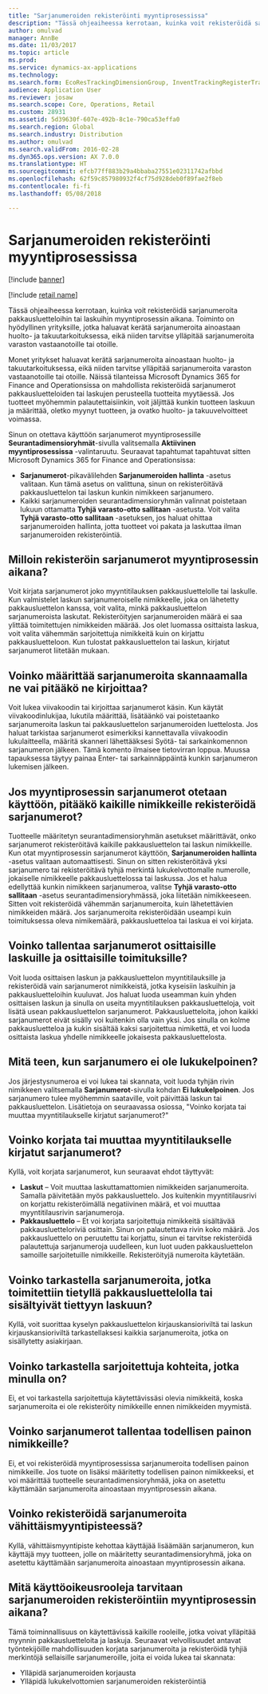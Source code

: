 ```yaml
---
title: "Sarjanumeroiden rekisteröinti myyntiprosessissa"
description: "Tässä ohjeaiheessa kerrotaan, kuinka voit rekisteröidä sarjanumeroita pakkausluetteloihin tai laskuihin myyntiprosessin aikana. Toiminto on hyödyllinen yrityksille, jotka haluavat kerätä sarjanumeroita ainoastaan huolto- ja takuutarkoituksessa, eikä niiden tarvitse ylläpitää sarjanumeroita varaston vastaanotoille tai otoille."
author: omulvad
manager: AnnBe
ms.date: 11/03/2017
ms.topic: article
ms.prod: 
ms.service: dynamics-ax-applications
ms.technology: 
ms.search.form: EcoResTrackingDimensionGroup, InventTrackingRegisterTrans, SalesEditLines, SalesTable
audience: Application User
ms.reviewer: josaw
ms.search.scope: Core, Operations, Retail
ms.custom: 28931
ms.assetid: 5d39630f-607e-492b-8c1e-790ca53effa0
ms.search.region: Global
ms.search.industry: Distribution
ms.author: omulvad
ms.search.validFrom: 2016-02-28
ms.dyn365.ops.version: AX 7.0.0
ms.translationtype: HT
ms.sourcegitcommit: efcb77ff883b29a4bbaba27551e02311742afbbd
ms.openlocfilehash: 62f59c857980932f4cf75d928deb0f89fae2f8eb
ms.contentlocale: fi-fi
ms.lasthandoff: 05/08/2018

---
```


# <a name="register-serial-numbers-in-the-sales-process"></a>Sarjanumeroiden rekisteröinti myyntiprosessissa

[!include [banner](../includes/banner.md)]

[!include [retail name](../includes/retail-name.md)]

Tässä ohjeaiheessa kerrotaan, kuinka voit rekisteröidä sarjanumeroita pakkausluetteloihin tai laskuihin myyntiprosessin aikana. Toiminto on hyödyllinen yrityksille, jotka haluavat kerätä sarjanumeroita ainoastaan huolto- ja takuutarkoituksessa, eikä niiden tarvitse ylläpitää sarjanumeroita varaston vastaanotoille tai otoille.

Monet yritykset haluavat kerätä sarjanumeroita ainoastaan huolto- ja takuutarkoituksessa, eikä niiden tarvitse ylläpitää sarjanumeroita varaston vastaanotoille tai otoille. Näissä tilanteissa Microsoft Dynamics 365 for Finance and Operationsissa on mahdollista rekisteröidä sarjanumerot pakkausluetteloiden tai laskujen perusteella tuotteita myytäessä. Jos tuotteet myöhemmin palautettaisiinkin, voit jäljittää kunkin tuotteen laskuun ja määrittää, oletko myynyt tuotteen, ja ovatko huolto- ja takuuvelvoitteet voimassa.

Sinun on otettava käyttöön sarjanumerot myyntiprosessille **Seurantadimensioryhmät**-sivulla valitsemalla **Aktiivinen myyntiprosessissa** -valintaruutu. Seuraavat tapahtumat tapahtuvat sitten Microsoft Dynamics 365 for Finance and Operationsissa:
-   **Sarjanumerot**-pikavälilehden **Sarjanumeroiden hallinta** -asetus valitaan. Kun tämä asetus on valittuna, sinun on rekisteröitävä pakkausluettelon tai laskun kunkin nimikkeen sarjanumero.
-   Kaikki sarjanumeroiden seurantadimensioryhmän valinnat poistetaan lukuun ottamatta **Tyhjä varasto-otto sallitaan** -asetusta. Voit valita **Tyhjä varasto-otto sallitaan** -asetuksen, jos haluat ohittaa sarjanumeroiden hallinta, jotta tuotteet voi pakata ja laskuttaa ilman sarjanumeroiden rekisteröintiä.

## <a name="when-do-i-register-serial-numbers-during-the-sales-process"></a>Milloin rekisteröin sarjanumerot myyntiprosessin aikana?
Voit kirjata sarjanumerot joko myyntitilauksen pakkausluettelolle tai laskulle. Kun valmistelet laskun sarjanumeroiselle nimikkeelle, joka on lähetetty pakkausluettelon kanssa, voit valita, minkä pakkausluettelon sarjanumeroista laskutat. Rekisteröityjen sarjanumeroiden määrä ei saa ylittää toimitettujen nimikkeiden määrää. Jos olet luomassa osittaista laskua, voit valita vähemmän sarjoitettuja nimikkeitä kuin on kirjattu pakkausluetteloon. Kun tulostat pakkausluettelon tai laskun, kirjatut sarjanumerot liitetään mukaan.

## <a name="can-i-enter-serial-numbers-by-scanning-them-or-do-i-have-to-type-them"></a>Voinko määrittää sarjanumeroita skannaamalla ne vai pitääkö ne kirjoittaa?
Voit lukea viivakoodin tai kirjoittaa sarjanumerot käsin. Kun käytät viivakoodinlukijaa, lukutila määrittää, lisätäänkö vai poistetaanko sarjanumeroita laskun tai pakkausluettelon sarjanumeroiden luettelosta. Jos haluat tarkistaa sarjanumerot esimerkiksi kannettavalla viivakoodin lukulaitteella, määritä skanneri lähettääksesi Syötä- tai sarkainkomennon sarjanumeron jälkeen. Tämä komento ilmaisee tietovirran loppua. Muussa tapauksessa täytyy painaa Enter- tai sarkainnäppäintä kunkin sarjanumeron lukemisen jälkeen.

## <a name="if-i-enable-serial-numbers-for-the-sales-process-do-i-have-to-register-all-serial-numbers-for-all-items"></a>Jos myyntiprosessin sarjanumerot otetaan käyttöön, pitääkö kaikille nimikkeille rekisteröidä sarjanumerot?
Tuotteelle määritetyn seurantadimensioryhmän asetukset määrittävät, onko sarjanumerot rekisteröitävä kaikille pakkausluettelon tai laskun nimikkeille. Kun otat myyntiprosessin sarjanumerot käyttöön, **Sarjanumeroiden hallinta** -asetus valitaan automaattisesti. Sinun on sitten rekisteröitävä yksi sarjanumero tai rekisteröitävä tyhjä merkintä lukukelvottomalle numerolle, jokaiselle nimikkeelle pakkausluettelossa tai laskussa. Jos et halua edellyttää kunkin nimikkeen sarjanumeroa, valitse **Tyhjä varasto-otto sallitaan** -asetus seurantadimensioryhmässä, joka liitetään nimikkeeseen. Sitten voit rekisteröidä vähemmän sarjanumeroita, kuin lähetettävien nimikkeiden määrä. Jos sarjanumeroita rekisteröidään useampi kuin toimituksessa oleva nimikemäärä, pakkausluetteloa tai laskua ei voi kirjata.

## <a name="can-i-register-serial-numbers-for-partial-invoices-and-partial-shipments"></a>Voinko tallentaa sarjanumerot osittaisille laskuille ja osittaisille toimituksille?
Voit luoda osittaisen laskun ja pakkausluettelon myyntitilauksille ja rekisteröidä vain sarjanumerot nimikkeistä, jotka kyseisiin laskuihin ja pakkausluetteloihin kuuluvat. Jos haluat luoda useamman kuin yhden osittaisen laskun ja sinulla on useita myyntitilauksen pakkausluetteloja, voit lisätä usean pakkausluettelon sarjanumerot. Pakkausluetteloita, johon kaikki sarjanumerot eivät sisälly voi kuitenkin olla vain yksi. Jos sinulla on kolme pakkausluetteloa ja kukin sisältää kaksi sarjoitettua nimikettä, et voi luoda osittaista laskua yhdelle nimikkeelle jokaisesta pakkausluettelosta.

## <a name="what-do-i-do-when-a-serial-number-isnt-readable"></a>Mitä teen, kun sarjanumero ei ole lukukelpoinen?
Jos järjestysnumeroa ei voi lukea tai skannata, voit luoda tyhjän rivin nimikkeen valitsemalla **Sarjanumerot**-sivulla kohdan **Ei lukukelpoinen**. Jos sarjanumero tulee myöhemmin saataville, voit päivittää laskun tai pakkausluettelon. Lisätietoja on seuraavassa osiossa, "Voinko korjata tai muuttaa myyntitilaukselle kirjatut sarjanumerot?"

## <a name="can-i-correct-or-change-the-serial-numbers-that-i-have-registered-for-a-sales-order"></a>Voinko korjata tai muuttaa myyntitilaukselle kirjatut sarjanumerot?
Kyllä, voit korjata sarjanumerot, kun seuraavat ehdot täyttyvät:
-   **Laskut** – Voit muuttaa laskuttamattomien nimikkeiden sarjanumeroita. Samalla päivitetään myös pakkausluettelo. Jos kuitenkin myyntitilausrivi on korjattu rekisteröimällä negatiivinen määrä, et voi muuttaa myyntitilausrivin sarjanumeroja.
-   **Pakkausluettelo** – Et voi korjata sarjoitettuja nimikkeitä sisältävää pakkausluetteloriviä osittain. Sinun on palautettava rivin koko määrä. Jos pakkausluettelo on peruutettu tai korjattu, sinun ei tarvitse rekisteröidä palautettuja sarjanumeroja uudelleen, kun luot uuden pakkausluettelon samoille sarjoitetuille nimikkeille. Rekisteröityjä numeroita käytetään.

## <a name="can-i-view-the-serial-numbers-that-were-shipped-together-with-a-specific-packing-slip-or-that-were-included-on-an-invoice"></a>Voinko tarkastella sarjanumeroita, jotka toimitettiin tietyllä pakkausluettelolla tai sisältyivät tiettyyn laskuun?
Kyllä, voit suorittaa kyselyn pakkausluettelon kirjauskansioriviltä tai laskun kirjauskansioriviltä tarkastellaksesi kaikkia sarjanumeroita, jotka on sisällytetty asiakirjaan.

## <a name="can-i-view-the-serialized-items-that-i-have-on-hand"></a>Voinko tarkastella sarjoitettuja kohteita, jotka minulla on?
Ei, et voi tarkastella sarjoitettuja käytettävissäsi olevia nimikkeitä, koska sarjanumeroita ei ole rekisteröity nimikkeille ennen nimikkeiden myymistä.

## <a name="can-i-register-serial-numbers-for-catchweight-items"></a>Voinko sarjanumerot tallentaa todellisen painon nimikkeille?
Ei, et voi rekisteröidä myyntiprosessissa sarjanumeroita todellisen painon nimikkeille. Jos tuote on lisäksi määritetty todellisen painon nimikkeeksi, et voi määrittää tuotteelle seurantadimensioryhmää, joka on asetettu käyttämään sarjanumeroita ainoastaan myyntiprosessin aikana.

## <a name="can-i-register-serial-numbers-at-the-retail-pos"></a>Voinko rekisteröidä sarjanumeroita vähittäismyyntipisteessä?

Kyllä, vähittäismyyntipiste kehottaa käyttäjää lisäämään sarjanumeron, kun käyttäjä myy tuotteen, jolle on määritetty seurantadimensioryhmä, joka on asetettu käyttämään sarjanumeroita ainoastaan myyntiprosessin aikana.

## <a name="what-security-roles-are-required-in-order-to-register-serial-numbers-during-the-sales-process"></a>Mitä käyttöoikeusrooleja tarvitaan sarjanumeroiden rekisteröintiin myyntiprosessin aikana?
Tämä toiminnallisuus on käytettävissä kaikille rooleille, jotka voivat ylläpitää myynnin pakkausluetteloita ja laskuja. Seuraavat velvollisuudet antavat työntekijöille mahdollisuuden korjata sarjanumeroita ja rekisteröidä tyhjiä merkintöjä sellaisille sarjanumeroille, joita ei voida lukea tai skannata:
-   Ylläpidä sarjanumeroiden korjausta
-   Ylläpidä lukukelvottomien sarjanumeroiden rekisteröintiä






